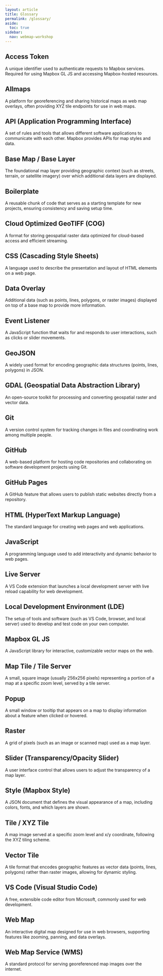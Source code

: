 ```yaml
---
layout: article
title: Glossary
permalink: /glossary/
aside:
  toc: true
sidebar:
  nav: webmap-workshop
---
```


## Access Token

A unique identifier used to authenticate requests to Mapbox services. Required for using Mapbox GL JS and accessing Mapbox-hosted resources.

## Allmaps

A platform for georeferencing and sharing historical maps as web map overlays, often providing XYZ tile endpoints for use in web maps.

## API (Application Programming Interface)

A set of rules and tools that allows different software applications to communicate with each other. Mapbox provides APIs for map styles and data.

## Base Map / Base Layer

The foundational map layer providing geographic context (such as streets, terrain, or satellite imagery) over which additional data layers are displayed.

## Boilerplate

A reusable chunk of code that serves as a starting template for new projects, ensuring consistency and saving setup time.

## Cloud Optimized GeoTIFF (COG)

A format for storing geospatial raster data optimized for cloud-based access and efficient streaming.

## CSS (Cascading Style Sheets)

A language used to describe the presentation and layout of HTML elements on a web page.

## Data Overlay

Additional data (such as points, lines, polygons, or raster images) displayed on top of a base map to provide more information.

## Event Listener

A JavaScript function that waits for and responds to user interactions, such as clicks or slider movements.

## GeoJSON

A widely used format for encoding geographic data structures (points, lines, polygons) in JSON.

## GDAL (Geospatial Data Abstraction Library)

An open-source toolkit for processing and converting geospatial raster and vector data.

## Git

A version control system for tracking changes in files and coordinating work among multiple people.

## GitHub

A web-based platform for hosting code repositories and collaborating on software development projects using Git.

## GitHub Pages

A GitHub feature that allows users to publish static websites directly from a repository.

## HTML (HyperText Markup Language)

The standard language for creating web pages and web applications.

## JavaScript

A programming language used to add interactivity and dynamic behavior to web pages.

## Live Server

A VS Code extension that launches a local development server with live reload capability for web development.

## Local Development Environment (LDE)

The setup of tools and software (such as VS Code, browser, and local server) used to develop and test code on your own computer.

## Mapbox GL JS

A JavaScript library for interactive, customizable vector maps on the web.

## Map Tile / Tile Server

A small, square image (usually 256x256 pixels) representing a portion of a map at a specific zoom level, served by a tile server.

## Popup

A small window or tooltip that appears on a map to display information about a feature when clicked or hovered.

## Raster

A grid of pixels (such as an image or scanned map) used as a map layer.

## Slider (Transparency/Opacity Slider)

A user interface control that allows users to adjust the transparency of a map layer.

## Style (Mapbox Style)

A JSON document that defines the visual appearance of a map, including colors, fonts, and which layers are shown.

## Tile / XYZ Tile

A map image served at a specific zoom level and x/y coordinate, following the XYZ tiling scheme.

## Vector Tile

A tile format that encodes geographic features as vector data (points, lines, polygons) rather than raster images, allowing for dynamic styling.

## VS Code (Visual Studio Code)

A free, extensible code editor from Microsoft, commonly used for web development.

## Web Map

An interactive digital map designed for use in web browsers, supporting features like zooming, panning, and data overlays.

## Web Map Service (WMS)

A standard protocol for serving georeferenced map images over the internet.
